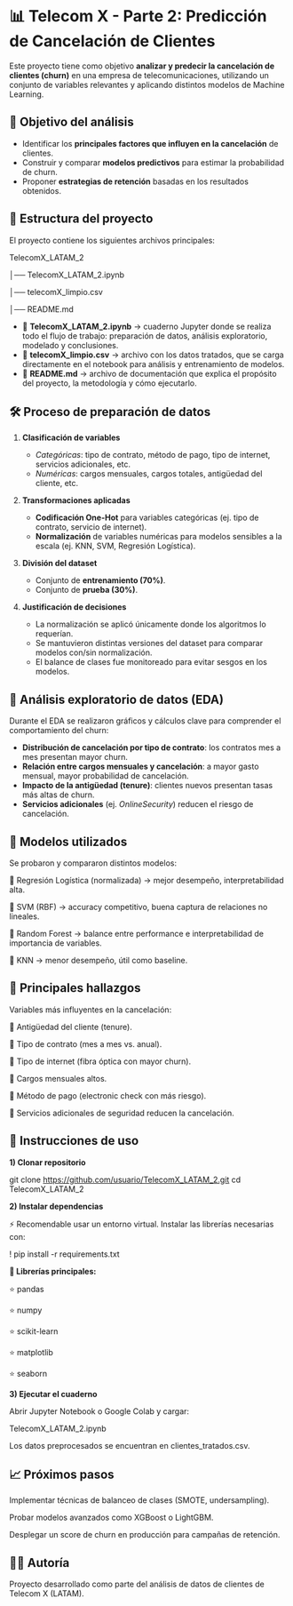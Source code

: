 # 📊 Telecom X - Parte 2: Predicción de Cancelación de Clientes

Este proyecto tiene como objetivo **analizar y predecir la cancelación de clientes (churn)** en una empresa de telecomunicaciones, utilizando un conjunto de variables relevantes y aplicando distintos modelos de Machine Learning.  



## 🎯 Objetivo del análisis
- Identificar los **principales factores que influyen en la cancelación** de clientes.  
- Construir y comparar **modelos predictivos** para estimar la probabilidad de churn.  
- Proponer **estrategias de retención** basadas en los resultados obtenidos.


## 📂 Estructura del proyecto

El proyecto contiene los siguientes archivos principales:

TelecomX_LATAM_2

│── TelecomX_LATAM_2.ipynb 

│── telecomX_limpio.csv 

│── README.md 

- 📒 **TelecomX_LATAM_2.ipynb** → cuaderno Jupyter donde se realiza todo el flujo de trabajo: preparación de datos, análisis exploratorio, modelado y conclusiones.  
- 📂 **telecomX_limpio.csv** → archivo con los datos tratados, que se carga directamente en el notebook para análisis y entrenamiento de modelos.  
- 📄 **README.md** → archivo de documentación que explica el propósito del proyecto, la metodología y cómo ejecutarlo.



## 🛠️ Proceso de preparación de datos

1. **Clasificación de variables**  
   - *Categóricas*: tipo de contrato, método de pago, tipo de internet, servicios adicionales, etc.  
   - *Numéricas*: cargos mensuales, cargos totales, antigüedad del cliente, etc.  

2. **Transformaciones aplicadas**  
   - **Codificación One-Hot** para variables categóricas (ej. tipo de contrato, servicio de internet).  
   - **Normalización** de variables numéricas para modelos sensibles a la escala (ej. KNN, SVM, Regresión Logística).  

3. **División del dataset**  
   - Conjunto de **entrenamiento (70%)**.  
   - Conjunto de **prueba (30%)**.  

4. **Justificación de decisiones**  
   - La normalización se aplicó únicamente donde los algoritmos lo requerían.  
   - Se mantuvieron distintas versiones del dataset para comparar modelos con/sin normalización.  
   - El balance de clases fue monitoreado para evitar sesgos en los modelos.  



## 🔎 Análisis exploratorio de datos (EDA)

Durante el EDA se realizaron gráficos y cálculos clave para comprender el comportamiento del churn:

- **Distribución de cancelación por tipo de contrato**: los contratos mes a mes presentan mayor churn.  
- **Relación entre cargos mensuales y cancelación**: a mayor gasto mensual, mayor probabilidad de cancelación.  
- **Impacto de la antigüedad (tenure)**: clientes nuevos presentan tasas más altas de churn.  
- **Servicios adicionales** (ej. *OnlineSecurity*) reducen el riesgo de cancelación.  



## 🤖 Modelos utilizados

Se probaron y compararon distintos modelos:

🔸 Regresión Logística (normalizada) → mejor desempeño, interpretabilidad alta.

🔸 SVM (RBF) → accuracy competitivo, buena captura de relaciones no lineales.

🔸 Random Forest → balance entre performance e interpretabilidad de importancia de variables.

🔸 KNN → menor desempeño, útil como baseline.



## 📌 Principales hallazgos

Variables más influyentes en la cancelación:

🔹 Antigüedad del cliente (tenure).

🔹 Tipo de contrato (mes a mes vs. anual).

🔹 Tipo de internet (fibra óptica con mayor churn).

🔹 Cargos mensuales altos.

🔹 Método de pago (electronic check con más riesgo).

🔹 Servicios adicionales de seguridad reducen la cancelación.



## 🚀 Instrucciones de uso

**1) Clonar repositorio**

git clone https://github.com/usuario/TelecomX_LATAM_2.git
cd TelecomX_LATAM_2


**2) Instalar dependencias**

⚡ Recomendable usar un entorno virtual. Instalar las librerías necesarias con:

! pip install -r requirements.txt


**🔑 Librerías principales:**

⭐ pandas

⭐ numpy

⭐ scikit-learn

⭐ matplotlib

⭐ seaborn


**3) Ejecutar el cuaderno**

Abrir Jupyter Notebook o Google Colab y cargar:

TelecomX_LATAM_2.ipynb


Los datos preprocesados se encuentran en clientes_tratados.csv.



## 📈 Próximos pasos

Implementar técnicas de balanceo de clases (SMOTE, undersampling).

Probar modelos avanzados como XGBoost o LightGBM.

Desplegar un score de churn en producción para campañas de retención.



## 👩‍💻 Autoría

Proyecto desarrollado como parte del análisis de datos de clientes de Telecom X (LATAM).
